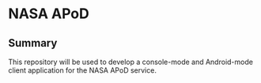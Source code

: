 # NASA APoD 

## Summary

This repository will be used to develop a console-mode and Android-mode client application for the NASA APoD service.